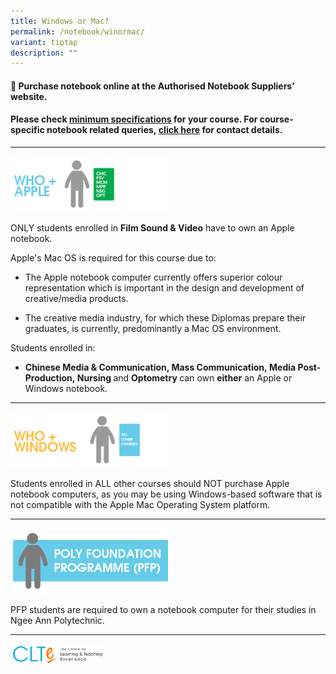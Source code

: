 ```yaml
---
title: Windows or Mac?
permalink: /notebook/winormac/
variant: tiptap
description: ""
---
```

<h4>🎉 <strong>Purchase notebook online at the Authorised Notebook Suppliers’ website.</strong></h4>
<h4>Please check&nbsp;<a href="/notebook/specs/" class="cf0" rel="noopener noreferrer nofollow" target="_blank">minimum specifications</a>&nbsp;for your course. For course-specific notebook related queries,&nbsp;<a href="/notebook/notebook-queries" class="cf0" rel="noopener noreferrer nofollow" target="_blank">click here</a>&nbsp;for contact details.</h4>
<p></p>
<hr>
<p></p>
<div class="isomer-image-wrapper">
<img style="width: 50%;" height="auto" width="100%" alt="courses that require apple notebook" src="/images/18_whoapple.png">
</div>
<p>ONLY students enrolled in <strong>Film Sound &amp; Video</strong>&nbsp;have&nbsp;to
own an Apple notebook.​​</p>
<p>Apple's Mac OS is required for this course due to:</p>
<ul data-tight="true" class="tight">
<li>
<p>The Apple notebook computer currently offers superior colour representation
which is important in the design and development of creative/media products.</p>
</li>
<li>
<p>The creative media industry, for which these Diplomas prepare their graduates,
is currently, predominantly a Mac OS environment.</p>
</li>
</ul>
<p>Students enrolled in:</p>
<ul data-tight="true" class="tight">
<li>
<p><strong>Chinese Media &amp; Communication, Mass Communication,​&nbsp;Media&nbsp;​Post-Production,&nbsp;Nursing </strong>and <strong>Optometry </strong>can
own&nbsp;<strong>either</strong> an Apple or Windows notebook.</p>
</li>
</ul>
<hr>
<p></p>
<div class="isomer-image-wrapper">
<img style="width: 50%;" height="auto" width="100%" alt="courses which require windows notebook" src="/images/18_whowin.png">
</div>
<p>Students enrolled in ALL other courses should NOT purchase Apple notebook
computers, as you may be using Windows-based software that is not compatible
with the Apple Mac Operating System platform.</p>
<p></p>
<hr>
<p></p>
<div class="isomer-image-wrapper">
<img style="width: 50%;" height="auto" width="100%" alt="poly foundation programme" src="/images/18_whoPFP.png">
</div>
<p>PFP students are required to own a notebook computer for their studies
in Ngee Ann Polytechnic.</p>
<hr>
<p></p>
<div class="isomer-image-wrapper">
<img style="width: 30%;" height="auto" width="100%" alt="clte" src="/images/CLTE_logo.png">
</div>
<blockquote>
<p></p>
</blockquote>
<p></p>